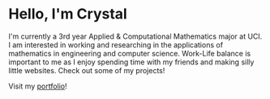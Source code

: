 # Hello, I'm Crystal

I'm currently a 3rd year Applied & Computational Mathematics major at UCI. I am interested in working and researching in the applications of mathematics in engineering and computer science. Work-Life balance is important to me as I enjoy spending time with my friends and making silly little websites. Check out some of my projects!

Visit my [portfolio](https://jesuscryst.github.io/crystal-tran/)!
